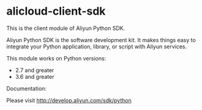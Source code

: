 # alicloud-client-sdk


This is the client module of Aliyun Python SDK.

Aliyun Python SDK is the software development kit. It makes things easy to integrate your Python application,
library, or script with Aliyun services.

This module works on Python versions:

   * 2.7 and greater
   * 3.6 and greater


Documentation:

Please visit http://develop.aliyun.com/sdk/python